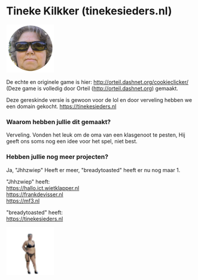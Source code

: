 # Tineke Kilkker (tinekesieders.nl)

<img src="img/perfectCookie.png" width="128">

De echte en originele game is hier: http://orteil.dashnet.org/cookieclicker/ <br />
(Deze game is volledig door Orteil (http://orteil.dashnet.org) gemaakt. <br />

Deze gereskinde versie is gewoon voor de lol en door verveling hebben we een domain gekocht.
https://tinekesieders.nl <br />

### Waarom hebben jullie dit gemaakt?

Verveling. Vonden het leuk om de oma van een klasgenoot te pesten, Hij geeft ons soms nog een idee voor het spel, niet best.

### Hebben jullie nog meer projecten?

Ja, "Jhhzwiep" Heeft er meer, "breadytoasted" heeft er nu nog maar 1.

"Jhhzwiep" heeft: <br />
https://hallo.ict.wietklapper.nl <br />
https://frankdevisser.nl <br />
https://mf3.nl <br />

"breadytoasted" heeft: <br />
https://tinekesieders.nl <br />


<img src="img/workerGrandma.png" width="128">